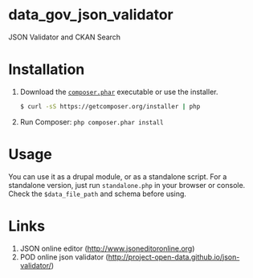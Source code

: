data_gov_json_validator
=======================

JSON Validator and CKAN Search

Installation
===

1. Download the [`composer.phar`](https://getcomposer.org/composer.phar) executable or use the installer.

    ``` sh
    $ curl -sS https://getcomposer.org/installer | php
    ```

2. Run Composer: `php composer.phar install`

Usage
===
You can use it as a drupal module, or as a standalone script.
For a standalone version, just run `standalone.php` in your browser or console.
Check the `$data_file_path` and schema before using.

Links
===
1. JSON online editor (http://www.jsoneditoronline.org)
2. POD online json validator (http://project-open-data.github.io/json-validator/)
